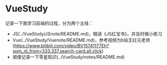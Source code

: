 # VueStudy
记录一下我学习前端的过程，分为两个主线：
- JS(../VueStudy/JSnote/README.md)，精读《JS红宝书》，并及时做小练习
- Vue(../VueStudy/Vuenote/README.md)，参考视频为b站王红元老师(https://www.bilibili.com/video/BV15741177Eh?spm_id_from=333.337.search-card.all.click)
- 顺便记录一下零星知识(../VueStudy/notes/README.md)